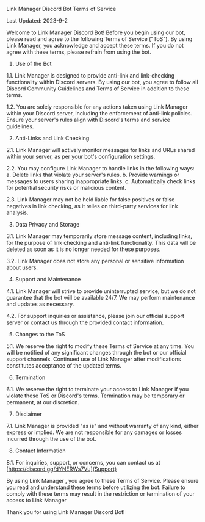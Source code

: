  Link Manager Discord Bot Terms of Service

Last Updated: 2023-9-2

Welcome to  Link Manager  Discord Bot! Before you begin using our bot, please read and agree to the following Terms of Service ("ToS"). By using Link Manager, you acknowledge and accept these terms. If you do not agree with these terms, please refrain from using the bot.

1. Use of the Bot

1.1.  Link Manager  is designed to provide anti-link and link-checking functionality within Discord servers. By using our bot, you agree to follow all Discord Community Guidelines and Terms of Service in addition to these terms.

1.2. You are solely responsible for any actions taken using Link Manager within your Discord server, including the enforcement of anti-link policies. Ensure your server's rules align with Discord's terms and service guidelines.

2. Anti-Links and Link Checking

2.1.  Link Manager  will actively monitor messages for links and URLs shared within your server, as per your bot's configuration settings.

2.2. You may configure  Link Manager  to handle links in the following ways:
a. Delete links that violate your server's rules.
b. Provide warnings or messages to users sharing inappropriate links.
c. Automatically check links for potential security risks or malicious content.

2.3.  Link Manager  may not be held liable for false positives or false negatives in link checking, as it relies on third-party services for link analysis.

3. Data Privacy and Storage

3.1.  Link Manager  may temporarily store message content, including links, for the purpose of link checking and anti-link functionality. This data will be deleted as soon as it is no longer needed for these purposes.

3.2. Link Manager  does not store any personal or sensitive information about users.

4. Support and Maintenance

4.1.  Link Manager  will strive to provide uninterrupted service, but we do not guarantee that the bot will be available 24/7. We may perform maintenance and updates as necessary.

4.2. For support inquiries or assistance, please join our official support server or contact us through the provided contact information.

5. Changes to the ToS

5.1. We reserve the right to modify these Terms of Service at any time. You will be notified of any significant changes through the bot or our official support channels. Continued use of  Link Manager  after modifications constitutes acceptance of the updated terms.

6. Termination

6.1. We reserve the right to terminate your access to Link Manager if you violate these ToS or Discord's terms. Termination may be temporary or permanent, at our discretion.

7. Disclaimer

7.1.  Link Manager  is provided "as is" and without warranty of any kind, either express or implied. We are not responsible for any damages or losses incurred through the use of the bot.

8. Contact Information

8.1. For inquiries, support, or concerns, you can contact us at [https://discord.gg/dYNERWs7Vu](Support)

By using  Link Manager , you agree to these Terms of Service. Please ensure you read and understand these terms before utilizing the bot. Failure to comply with these terms may result in the restriction or termination of your access to Link Manager 

Thank you for using Link Manager Discord Bot!
